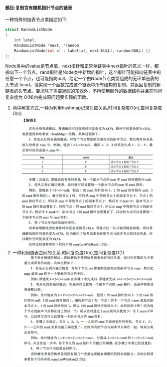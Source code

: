 #### 题目:复制含有随机指针节点的链表

一种特殊的链表节点类描述如下:

```C++
struct RandomListNode 
{
    int label;
    RandomListNode *next, *random;
    RandomListNode(int x) : label(x), next(NULL), random(NULL) {}
};
```

Node类中的value是节点值，next指针和正常单链表中next指针的意义一样，都指向下一个节点，rand指针是Node类中新增的指针，这个指针可能指向链表中的任意一个节点，也可能指向null。给定一个由Node节点类型组成的无环单链表的头节点 head，请实现一个函数完成这个链表中所有结构的复制，并返回复制的新链表的头节点。要求除了需要返回的东西外，不再使用额外的数据结构并且在时间复杂度为 O(N)内完成原问题要实现的函数。


1. 两中解答方式,一种为利用hashmap记录对应关系,时间复杂度O(n),空间复杂度O(n)
    ![普通解法](1.png "普通解法")
2. 一种利用链表之间的关系,时间复杂度O(n),空间复杂度O(1)
    ![优化解](3.png "优化解")
